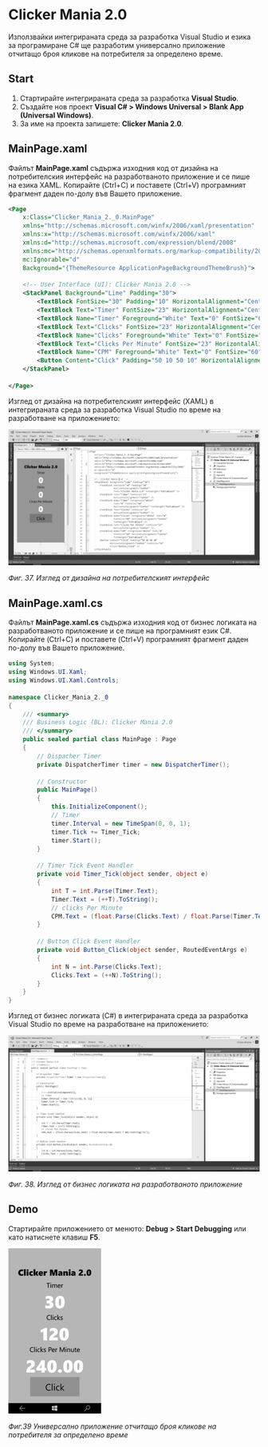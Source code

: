 # Clicker Mania 2.0

Използвайки интегрираната среда за разработка Visual Studio и езика за програмиране C\# ще разработим универсално приложение отчитащо броя кликове на потребителя за определено време.

## Start

1. Стартирайте интегрираната среда за разработка **Visual Studio**. 
2. Създайте нов проект **Visual C\# &gt; Windows Universal &gt; Blank App \(Universal Windows\)**. 
3. За име на проекта запишете: **Clicker Mania 2.0**.

## MainPage.xaml

Файлът **MainPage.xaml** съдържа изходния код от дизайна на потребителския интерфейс на разработваното приложение и се пише на езика XAML. Копирайте \(Ctrl+C\) и поставете \(Ctrl+V\) програмният фрагмент даден по-долу във Вашето приложение.

```xml
<Page
    x:Class="Clicker_Mania_2._0.MainPage"
    xmlns="http://schemas.microsoft.com/winfx/2006/xaml/presentation"
    xmlns:x="http://schemas.microsoft.com/winfx/2006/xaml"
    xmlns:d="http://schemas.microsoft.com/expression/blend/2008"
    xmlns:mc="http://schemas.openxmlformats.org/markup-compatibility/2006"
    mc:Ignorable="d"
    Background="{ThemeResource ApplicationPageBackgroundThemeBrush}">

    <!-- User Interface (UI): Clicker Mania 2.0 -->
    <StackPanel Background="Lime" Padding="30">
        <TextBlock FontSize="30" Padding="10" HorizontalAlignment="Center" Text="Clicker Mania 2.0" FontWeight="ExtraBlack" />
        <TextBlock Text="Timer" FontSize="23" HorizontalAlignment="Center" />
        <TextBlock Name="Timer" Foreground="White" Text="0" FontSize="60" HorizontalAlignment="Center" FontWeight="ExtraBlack" />
        <TextBlock Text="Clicks" FontSize="23" HorizontalAlignment="Center" />
        <TextBlock Name="Clicks" Foreground="White" Text="0" FontSize="60" HorizontalAlignment="Center" FontWeight="ExtraBlack" />
        <TextBlock Text="Clicks Per Minute" FontSize="23" HorizontalAlignment="Center" />
        <TextBlock Name="CPM" Foreground="White" Text="0" FontSize="60" HorizontalAlignment="Center" FontWeight="ExtraBlack" />
        <Button Content="Click" Padding="50 10 50 10" HorizontalAlignment="Center" FontSize="32" Click="Button_Click" />
    </StackPanel>

</Page>
```

Изглед от дизайна на потребителският интерфейс \(XAML\) в интегрираната среда за разработка Visual Studio по време на разработване на приложението:

![](/chapter1/37.png)

_Фиг. 37. Изглед от дизайна на потребителският интерфейс_

## MainPage.xaml.cs

Файлът **MainPage.xaml.cs** съдържа изходния код от бизнес логиката на разработваното приложение и се пише на програмният език C\#. Копирайте \(Ctrl+C\) и поставете \(Ctrl+V\) програмният фрагмент даден по-долу във Вашето приложение.

```csharp
using System;
using Windows.UI.Xaml;
using Windows.UI.Xaml.Controls;

namespace Clicker_Mania_2._0
{
    /// <summary>
    /// Business Logic (BL): Clicker Mania 2.0
    /// </summary>
    public sealed partial class MainPage : Page
    {
        // Dispacher Timer
        private DispatcherTimer timer = new DispatcherTimer();

        // Constructor
        public MainPage()
        {
            this.InitializeComponent();
            // Timer
            timer.Interval = new TimeSpan(0, 0, 1);
            timer.Tick += Timer_Tick;
            timer.Start();
        }

        // Timer Tick Event Handler
        private void Timer_Tick(object sender, object e)
        {
            int T = int.Parse(Timer.Text);
            Timer.Text = (++T).ToString();
            // clicks Per Minute
            CPM.Text = (float.Parse(Clicks.Text) / float.Parse(Timer.Text) * 60).ToString("N2");
        }

        // Button Click Event Handler
        private void Button_Click(object sender, RoutedEventArgs e)
        {
            int N = int.Parse(Clicks.Text);
            Clicks.Text = (++N).ToString();
        }
    }
}
```

Изглед от бизнес логиката \(C\#\) в интегрираната среда за разработка Visual Studio по време на разработване на приложението:

![](/chapter1/38.png)

_Фиг. 38. Изглед от бизнес логиката на разработваното приложение_

## Demo 

Стартирайте приложението от менюто: **Debug &gt; Start Debugging** или като натиснете клавиш **F5**.

![](/chapter1/39.png)

_Фиг.39 Универсално приложение отчитащо броя кликове на потребителя за определено време_

